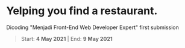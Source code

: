 # Yelping you find a restaurant.
Dicoding "Menjadi Front-End Web Developer Expert" first submission

>Start: __4 May 2021__ | End: __9 May 2021__

[comment]: <> ([yelping]&#40;https://mbishram.github.io/&#41;)
